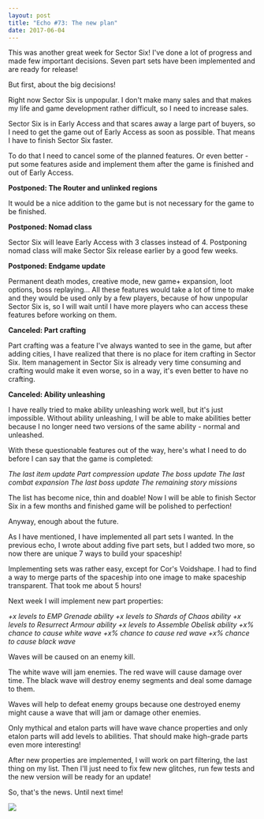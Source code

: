 ```yaml
---
layout: post
title: "Echo #73: The new plan"
date: 2017-06-04
---
```


This was another great week for Sector Six!
I've done a lot of progress and made few important decisions.
Seven part sets have been implemented and are ready for release!

But first, about the big decisions!

Right now Sector Six is unpopular.
I don't make many sales and that makes my life and game development rather difficult, so I need to increase sales.

Sector Six is in Early Access and that scares away a large part of buyers, so I need to get the game out of Early Access as soon as possible.
That means I have to finish Sector Six faster.

To do that I need to cancel some of the planned features.
Or even better - put some features aside and implement them after the game is finished and out of Early Access.

**Postponed: The Router and unlinked regions**

It would be a nice addition to the game but is not necessary for the game to be finished.

**Postponed: Nomad class**

Sector Six will leave Early Access with 3 classes instead of 4.
Postponing nomad class will make Sector Six release earlier by a good few weeks.

**Postponed: Endgame update**

Permanent death modes, creative mode, new game+ expansion, loot options, boss replaying...
All these features would take a lot of time to make and they would be used only by a few players, because of how unpopular Sector Six is, so I will wait until I have more players who can access these features before working on them.

**Canceled: Part crafting**

Part crafting was a feature I've always wanted to see in the game, but after adding cities, I have realized that there is no place for item crafting in Sector Six.
Item management in Sector Six is already very time consuming and crafting would make it even worse, so in a way, it's even better to have no crafting.

**Canceled: Ability unleashing**

I have really tried to make ability unleashing work well, but it's just impossible.
Without ability unleashing, I will be able to make abilities better because I no longer need two versions of the same ability - normal and unleashed.

With these questionable features out of the way, here's what I need to do before I can say that the game is completed:

*The last item update
Part compression update
The boss update
The last combat expansion
The last boss update
The remaining story missions*

The list has become nice, thin and doable!
Now I will be able to finish Sector Six in a few months and finished game will be polished to perfection!

Anyway, enough about the future.

As I have mentioned, I have implemented all part sets I wanted.
In the previous echo, I wrote about adding five part sets, but I added two more, so now there are unique 7 ways to build your spaceship!

Implementing sets was rather easy, except for Cor's Voidshape.
I had to find a way to merge parts of the spaceship into one image to make spaceship transparent.
That took me about 5 hours!

Next week I will implement new part properties:

*+x levels to EMP Grenade ability
+x levels to Shards of Chaos ability
+x levels to Resurrect Armour ability
+x levels to Assemble Obelisk ability
+x% chance to cause white wave
+x% chance to cause red wave
+x% chance to cause black wave*

Waves will be caused on an enemy kill.

The white wave will jam enemies.
The red wave will cause damage over time.
The black wave will destroy enemy segments and deal some damage to them.

Waves will help to defeat enemy groups because one destroyed enemy might cause a wave that will jam or damage other enemies.

Only mythical and etalon parts will have wave chance properties and only etalon parts will add levels to abilities.
That should make high-grade parts even more interesting!

After new properties are implemented, I will work on part filtering, the last thing on my list. Then I'll just need to fix few new glitches, run few tests and the new version will be ready for an update!

So, that's the news.
Until next time!

![](https://github.com/Zuurix/Zuurix.github.io/blob/master/images/echo%2073/More%20improved%20set%20screen%202017.06.04.png?raw=true)
